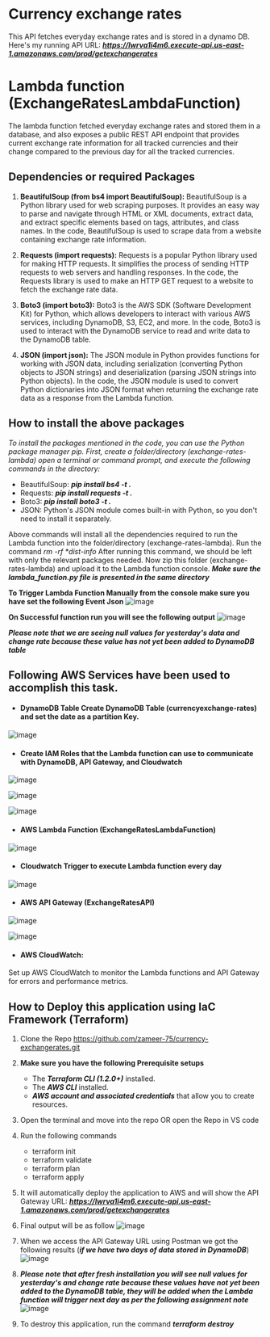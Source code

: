 # Currency exchange rates
This API fetches everyday exchange rates and is stored in a dynamo DB.
Here's my running API URL: ***https://lwrva1i4m6.execute-api.us-east-1.amazonaws.com/prod/getexchangerates*** 
# Lambda function (ExchangeRatesLambdaFunction)
The lambda function fetched everyday exchange rates and stored them in a database, and also exposes a public REST API endpoint that provides current exchange rate information for all tracked currencies and their change compared to the previous day for all the tracked currencies.

## Dependencies or required Packages 

1. **BeautifulSoup (from bs4 import BeautifulSoup):** BeautifulSoup is a Python library used for web scraping purposes. It provides an easy way to parse and navigate through HTML or XML documents, extract data, and extract specific elements based on tags, attributes, and class names.
In the code, BeautifulSoup is used to scrape data from a website containing exchange rate information.

2. **Requests (import requests):** Requests is a popular Python library used for making HTTP requests. It simplifies the process of sending HTTP requests to web servers and handling responses. In the code, the Requests library is used to make an HTTP GET request to a website to fetch the exchange rate data.

3. **Boto3 (import boto3):** Boto3 is the AWS SDK (Software Development Kit) for Python, which allows developers to interact with various AWS services, including DynamoDB, S3, EC2, and more. In the code, Boto3 is used to interact with the DynamoDB service to read and write data to the DynamoDB table.

4. **JSON (import json):** The JSON module in Python provides functions for working with JSON data, including serialization (converting Python objects to JSON strings) and deserialization (parsing JSON strings into Python objects). In the code, the JSON module is used to convert Python dictionaries into JSON format when returning the exchange rate data as a response from the Lambda function.

## How to install the above packages

*To install the packages mentioned in the code, you can use the Python package manager pip. First, create a folder/directory (exchange-rates-lambda) open a terminal or command prompt, and execute the following commands in the directory:*

+ BeautifulSoup: 
    ***pip install bs4 -t .***
+ Requests: ***pip install requests -t .***
+ Boto3: ***pip install boto3 -t .***
+ JSON: Python's JSON module comes built-in with Python, so you don't need to install it separately.
  
Above commands will install all the dependencies required to run the Lambda function into the folder/directory (exchange-rates-lambda). Run the command
_rm -rf *dist-info_ After running this command, we should be left with only the relevant packages needed. Now zip this folder (exchange-rates-lambda) and upload it to the Lambda function console. ***Make sure the lambda_function.py file is presented in the same directory***

**To Trigger Lambda Function Manually from the console make sure you have set the following Event Json**
![image](https://github.com/zameer-75/currency-exchangerates/assets/139122254/e63caf6a-c1e6-45ca-9148-7bdea2c442e5)

**On Successful function run you will see the following output**
![image](https://github.com/zameer-75/currency-exchangerates/assets/139122254/758f72d9-faaa-4bd4-8870-621df8202485)

***Please note that we are seeing null values for yesterday's data and change rate because these value has not yet been added to DynamoDB table***

## Following AWS Services have been used to accomplish this task.

+ #### DynamoDB Table Create DynamoDB Table (currencyexchange-rates) and set the date as a partition Key.
![image](https://github.com/zameer-75/currency-exchangerates/assets/139122254/55aaec32-c59e-4175-b07c-5e0543529cdc)

+ #### Create IAM Roles that the Lambda function can use to communicate with DynamoDB, API Gateway, and Cloudwatch
![image](https://github.com/zameer-75/currency-exchangerates/assets/139122254/7ddecf07-3047-417b-b7be-9bd29bbb4025)

![image](https://github.com/zameer-75/currency-exchangerates/assets/139122254/25f0457c-7fe2-4852-b732-29d3c830bcbc)

![image](https://github.com/zameer-75/currency-exchangerates/assets/139122254/a234c642-dc9f-4776-9329-ed1387c324fd)

+ #### AWS Lambda Function (ExchangeRatesLambdaFunction)
![image](https://github.com/zameer-75/currency-exchangerates/assets/139122254/1ed7cac9-311f-47fa-8f17-381f96dad2d4)

+ #### Cloudwatch Trigger to execute Lambda function every day  
![image](https://github.com/zameer-75/currency-exchangerates/assets/139122254/127428c8-339d-4c76-960a-7afef70260c4)

+ #### AWS API Gateway (ExchangeRatesAPI)
![image](https://github.com/zameer-75/currency-exchangerates/assets/139122254/33d6410e-6bf7-4c27-890e-f38be8e7778e)

![image](https://github.com/zameer-75/currency-exchangerates/assets/139122254/eaf114d3-f0f0-4302-bd83-95cb1b33b8fe)

+ #### AWS CloudWatch:
Set up AWS CloudWatch to monitor the Lambda functions and API Gateway for errors and performance metrics.

## How to Deploy this application using IaC Framework (Terraform)
1. Clone the Repo https://github.com/zameer-75/currency-exchangerates.git
2. **Make sure you have the following Prerequisite setups**
   + The ***Terraform CLI (1.2.0+)*** installed.
   + The ***AWS CLI*** installed.
   + ***AWS account and associated credentials*** that allow you to create resources.    
3. Open the terminal and move into the repo OR open the Repo in VS code
4. Run the following commands
   + terraform init
   + terraform validate
   + terraform plan
   + terraform apply
5. It will automatically deploy the application to AWS and will show the API Gateway URL:
    ***https://lwrva1i4m6.execute-api.us-east-1.amazonaws.com/prod/getexchangerates*** 
7.  Final output will be as follow
      ![image](https://github.com/zameer-75/currency-exchangerates/assets/139122254/1b2e11b6-f5a7-485c-ad43-502edfb9f65f)

8.  When we access the API Gateway URL using Postman we got the following results (***if we have two days of data stored in DynamoDB***)
![image](https://github.com/zameer-75/currency-exchangerates/assets/139122254/73004f45-1bb8-47ed-b353-2cf54da80c8c)

9.  ***Please note that after fresh installation you will see null values for ***yesterday's and change rate*** because these values have not yet been added to the DynamoDB table, they will be added when the Lambda function will trigger next day as per the following assignment note***
![image](https://github.com/zameer-75/currency-exchangerates/assets/139122254/c5bf64ca-b0c6-43bb-a1f5-25b9ebb7d79d)

10.  To destroy this application, run the command ***terraform destroy***
